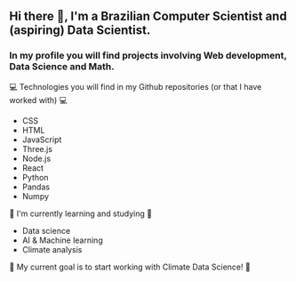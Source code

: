 ## Hi there 👋, I'm a Brazilian Computer Scientist and (aspiring) Data Scientist. 
### In my profile you will find projects involving Web development, Data Science and Math.

💻 Technologies you will find in my Github repositories (or that I have worked with) 💻
   - CSS
   - HTML
   - JavaScript
   - Three.js
   - Node.js
   - React
   - Python
   - Pandas
   - Numpy

📖 I'm currently learning and studying 📖
   - Data science
   - AI & Machine learning
   - Climate analysis

🚩 My current goal is to start working with Climate Data Science! 🚩
<!--
**schaldach/schaldach** is a ✨ _special_ ✨ repository because its `README.md` (this file) appears on your GitHub profile.

Here are some ideas to get you started:

- 🔭 I’m currently working on ...
- 🌱 I’m currently learning ...
- 👯 I’m looking to collaborate on ...
- 🤔 I’m looking for help with ...
- 💬 Ask me about ...
- 📫 How to reach me: ...
- 😄 Pronouns: ...
- ⚡ Fun fact: ...
-->
